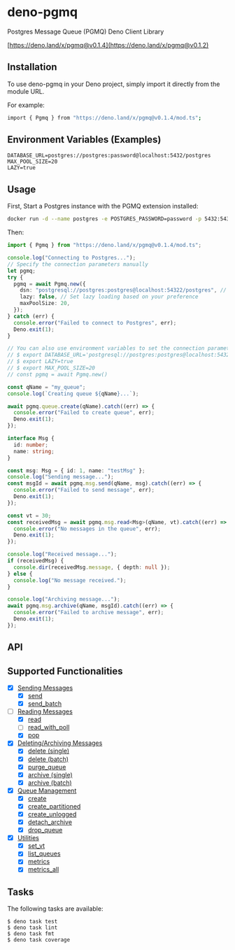 # deno-pgmq

Postgres Message Queue (PGMQ) Deno Client Library

[https://deno.land/x/pgmq@v0.1.4](https://deno.land/x/pgmq@v0.1.2)

## Installation

To use deno-pgmq in your Deno project, simply import it directly from the module
URL.

For example:

```bash
import { Pgmq } from "https://deno.land/x/pgmq@v0.1.4/mod.ts";
```

## Environment Variables (Examples)

```
DATABASE_URL=postgres://postgres:password@localhost:5432/postgres
MAX_POOL_SIZE=20
LAZY=true
```

## Usage

First, Start a Postgres instance with the PGMQ extension installed:

```bash
docker run -d --name postgres -e POSTGRES_PASSWORD=password -p 5432:5432 quay.io/tembo/pgmq-pg:latest
```

Then:

```ts
import { Pgmq } from "https://deno.land/x/pgmq@v0.1.4/mod.ts";

console.log("Connecting to Postgres...");
// Specify the connection parameters manually
let pgmq;
try {
  pgmq = await Pgmq.new({
    dsn: "postgresql://postgres:postgres@localhost:54322/postgres", // Supabase local
    lazy: false, // Set lazy loading based on your preference
    maxPoolSize: 20,
  });
} catch (err) {
  console.error("Failed to connect to Postgres", err);
  Deno.exit(1);
}

// You can also use environment variables to set the connection parameters
// $ export DATABASE_URL='postgresql://postgres:postgres@localhost:54322/postgres'
// $ export LAZY=true
// $ export MAX_POOL_SIZE=20
// const pgmq = await Pgmq.new()

const qName = "my_queue";
console.log(`Creating queue ${qName}...`);

await pgmq.queue.create(qName).catch((err) => {
  console.error("Failed to create queue", err);
  Deno.exit(1);
});

interface Msg {
  id: number;
  name: string;
}

const msg: Msg = { id: 1, name: "testMsg" };
console.log("Sending message...");
const msgId = await pgmq.msg.send(qName, msg).catch((err) => {
  console.error("Failed to send message", err);
  Deno.exit(1);
});

const vt = 30;
const receivedMsg = await pgmq.msg.read<Msg>(qName, vt).catch((err) => {
  console.error("No messages in the queue", err);
  Deno.exit(1);
});

console.log("Received message...");
if (receivedMsg) {
  console.dir(receivedMsg.message, { depth: null });
} else {
  console.log("No message received.");
}

console.log("Archiving message...");
await pgmq.msg.archive(qName, msgId).catch((err) => {
  console.error("Failed to archive message", err);
  Deno.exit(1);
});
```

## API

## Supported Functionalities

- [x] [Sending Messages](https://tembo-io.github.io/pgmq/api/sql/functions/#sending-messages)
  - [x] [send](https://tembo-io.github.io/pgmq/api/sql/functions/#send)
  - [x] [send_batch](https://tembo-io.github.io/pgmq/api/sql/functions/#send_batch)
- [ ] [Reading Messages](https://tembo-io.github.io/pgmq/api/sql/functions/#reading-messages)
  - [x] [read](https://tembo-io.github.io/pgmq/api/sql/functions/#read)
  - [ ] [read_with_poll](https://tembo-io.github.io/pgmq/api/sql/functions/#read_with_poll)
  - [x] [pop](https://tembo-io.github.io/pgmq/api/sql/functions/#pop)
- [x] [Deleting/Archiving Messages](https://tembo-io.github.io/pgmq/api/sql/functions/#deletingarchiving-messages)
  - [x] [delete (single)](https://tembo-io.github.io/pgmq/api/sql/functions/#delete-single)
  - [x] [delete (batch)](https://tembo-io.github.io/pgmq/api/sql/functions/#delete-batch)
  - [x] [purge_queue](https://tembo-io.github.io/pgmq/api/sql/functions/#purge_queue)
  - [x] [archive (single)](https://tembo-io.github.io/pgmq/api/sql/functions/#archive-single)
  - [x] [archive (batch)](https://tembo-io.github.io/pgmq/api/sql/functions/#archive-batch)
- [x] [Queue Management](https://tembo-io.github.io/pgmq/api/sql/functions/#queue-management)
  - [x] [create](https://tembo-io.github.io/pgmq/api/sql/functions/#create)
  - [x] [create_partitioned](https://tembo-io.github.io/pgmq/api/sql/functions/#create_partitioned)
  - [x] [create_unlogged](https://tembo-io.github.io/pgmq/api/sql/functions/#create_unlogged)
  - [x] [detach_archive](https://tembo-io.github.io/pgmq/api/sql/functions/#detach_archive)
  - [x] [drop_queue](https://tembo-io.github.io/pgmq/api/sql/functions/#drop_queue)
- [x] [Utilities](https://tembo-io.github.io/pgmq/api/sql/functions/#utilities)
  - [x] [set_vt](https://tembo-io.github.io/pgmq/api/sql/functions/#set_vt)
  - [x] [list_queues](https://tembo-io.github.io/pgmq/api/sql/functions/#list_queues)
  - [x] [metrics](https://tembo-io.github.io/pgmq/api/sql/functions/#metrics)
  - [x] [metrics_all](https://tembo-io.github.io/pgmq/api/sql/functions/#metrics_all)

## Tasks

The following tasks are available:

```
$ deno task test
$ deno task lint
$ deno task fmt
$ deno task coverage
```
